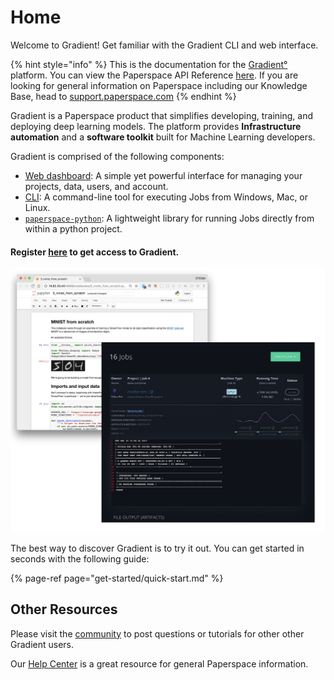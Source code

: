 # Home

Welcome to Gradient! Get familiar with the Gradient CLI and web interface.

{% hint style="info" %}
This is the documentation for the [Gradient°](https://paperspace.com/gradient) platform. You can view the Paperspace API Reference [here](https://paperspace.github.io/paperspace-node/).  If you are looking for general information on Paperspace including our Knowledge Base, head to [support.paperspace.com](https://support.paperspace.com)
{% endhint %}

Gradient is a Paperspace product that simplifies developing, training, and deploying deep learning models.  The platform provides **Infrastructure automation** and a **software toolkit** built for Machine Learning developers.

Gradient is comprised of the following components:

* [Web dashboard](https://www.paperspace.com/console): A simple yet powerful interface for managing your projects, data, users, and account.
* [CLI](get-started/quick-start.md#installation): A command-line tool for executing Jobs from Windows, Mac, or Linux. 
* [`paperspace-python`](python-client/paperspace-python.md): A lightweight library for running Jobs directly from within a python project.

#### Register [here](https://www.paperspace.com/account/signup) to get access to Gradient.

![](.gitbook/assets/image.png)

The best way to discover Gradient is to try it out. You can get started in seconds with the following guide:

{% page-ref page="get-started/quick-start.md" %}

## Other Resources

Please visit the [community](http://community.paperspace.com/) to post questions or tutorials for other other Gradient users.  

Our [Help Center](https://support.paperspace.com) is a great resource for general Paperspace information.



